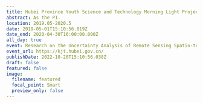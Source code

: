 ```yaml
---
title: Hubei Province Youth Science and Technology Morning Light Project
abstract: As the PI.
location: 2019.05-2020.5
date: 2019-05-01T15:10:56.019Z
date_end: 2020-04-30T16:00:00.000Z
all_day: true
event: Research on the Uncertainty Analysis of Remote Sensing Spatio-temporal Big Data
event_url: https://kjt.hubei.gov.cn/
publishDate: 2022-10-20T15:10:56.038Z
draft: false
featured: false
image:
  filename: featured
  focal_point: Smart
  preview_only: false
---
```

